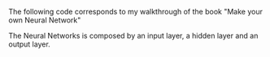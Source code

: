 The following code corresponds to my walkthrough of the book "Make your own Neural Network"

The Neural Networks is composed by an input layer, a hidden layer and an output layer.
